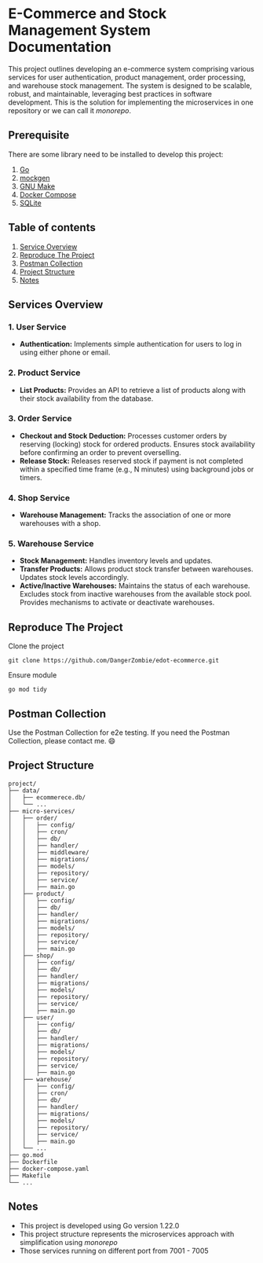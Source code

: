 # E-Commerce and Stock Management System Documentation

This project outlines developing an e-commerce system comprising various services for user authentication, product management, order processing, and warehouse stock management. The system is designed to be scalable, robust, and maintainable, leveraging best practices in software development. This is the solution for implementing the microservices in one repository or we can call it _monorepo_.

## Prerequisite
There are some library need to be installed to develop this project:
1. [Go](https://golang.org/doc/install)
2. [mockgen](https://github.com/uber-go/mock)
3. [GNU Make](https://www.gnu.org/software/make/)
4. [Docker Compose](https://docs.docker.com/compose/install/)
5. [SQLite](https://www.sqlite.org/)

## Table of contents
1. [Service Overview](#services-overview)
2. [Reproduce The Project](#reproduce-the-project)
3. [Postman Collection](#postman-collection)
4. [Project Structure](#project-structure)
5. [Notes](#notes)

## Services Overview
### 1. User Service
- **Authentication:** Implements simple authentication for users to log in using either phone or email.

### 2. Product Service
- **List Products:** Provides an API to retrieve a list of products along with their stock availability from the database.

### 3. Order Service
- **Checkout and Stock Deduction:** Processes customer orders by reserving (locking) stock for ordered products. Ensures stock availability before confirming an order to prevent overselling.
- **Release Stock:** Releases reserved stock if payment is not completed within a specified time frame (e.g., N minutes) using background jobs or timers.

### 4. Shop Service
- **Warehouse Management:** Tracks the association of one or more warehouses with a shop.

### 5. Warehouse Service
- **Stock Management:** Handles inventory levels and updates.
- **Transfer Products:** Allows product stock transfer between warehouses. Updates stock levels accordingly.
- **Active/Inactive Warehouses:** Maintains the status of each warehouse. Excludes stock from inactive warehouses from the available stock pool. Provides mechanisms to activate or deactivate warehouses.

## Reproduce The Project
Clone the project
```
git clone https://github.com/DangerZombie/edot-ecommerce.git
```

Ensure module
```
go mod tidy
```

## Postman Collection
Use the Postman Collection for e2e testing. If you need the Postman Collection, please contact me. 😄

## Project Structure
```
project/ 
├── data/ 
│   ├── ecommerece.db/ 
│   └── ...
├── micro-services/ 
│   ├── order/ 
│   │   ├── config/
│   │   ├── cron/
│   │   ├── db/
│   │   ├── handler/
│   │   ├── middleware/
│   │   ├── migrations/
│   │   ├── models/
│   │   ├── repository/
│   │   ├── service/
│   │   ├── main.go 
│   ├── product/ 
│   │   ├── config/
│   │   ├── db/
│   │   ├── handler/
│   │   ├── migrations/
│   │   ├── models/
│   │   ├── repository/
│   │   ├── service/
│   │   ├── main.go 
│   ├── shop/ 
│   │   ├── config/
│   │   ├── db/
│   │   ├── handler/
│   │   ├── migrations/
│   │   ├── models/
│   │   ├── repository/
│   │   ├── service/
│   │   ├── main.go 
│   ├── user/ 
│   │   ├── config/
│   │   ├── db/
│   │   ├── handler/
│   │   ├── migrations/
│   │   ├── models/
│   │   ├── repository/
│   │   ├── service/
│   │   ├── main.go 
│   ├── warehouse/ 
│   │   ├── config/
│   │   ├── cron/
│   │   ├── db/
│   │   ├── handler/
│   │   ├── migrations/
│   │   ├── models/
│   │   ├── repository/
│   │   ├── service/
│   │   ├── main.go 
│   └── ...
├── go.mod 
├── Dockerfile
├── docker-compose.yaml
├── Makefile
└── ...
```

## Notes
- This project is developed using Go version 1.22.0
- This project structure represents the microservices approach with simplification using _monorepo_
- Those services running on different port from 7001 - 7005